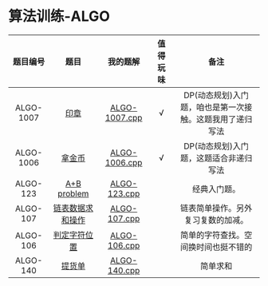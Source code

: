 # 算法训练-ALGO

| 题目编号 | 题目 | 我的题解 | 值得玩味 |备注|
|:---:|:---:|:---:|:---:|:---:|
|ALGO-1007|[印章](https://lx.lanqiao.cn/problem.page?gpid=T3002)|[ALGO-1007.cpp](./ALGO-1007.cpp)| √ | DP(动态规划)入门题，咱也是第一次接触。这题我用了递归写法 |  
|ALGO-1006|[拿金币](https://lx.lanqiao.cn/problem.page?gpid=T3000)|[ALGO-1006.cpp](./ALGO-1006.cpp)| √ | DP(动态规划)入门题，这题适合非递归写法 |  
|ALGO-123|[A+B problem](https://www.dotcpp.com/oj/problem1586.html)|[ALGO-123.cpp](./ALGO-123.cpp)|  | 经典入门题。 |
|ALGO-107|[链表数据求和操作](https://www.dotcpp.com/oj/problem1585.html)|[ALGO-107.cpp](./ALGO-107.cpp)|  | 链表简单操作。另外复习复数的加减。 |
|ALGO-106|[判定字符位置](https://www.dotcpp.com/oj/problem1584.html)|[ALGO-106.cpp](./ALGO-106.cpp)|  | 简单的字符查找。空间换时间也挺不错的 |
|ALGO-140|[提货单](https://www.dotcpp.com/oj/problem1597.html)|[ALGO-140.cpp](./ALGO-140.cpp)|  | 简单求和 |